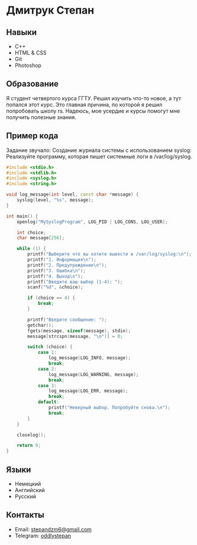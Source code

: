 # Дмитрук Степан

## Навыки
- C++
- HTML & CSS
- Git
- Photoshop

## Образование
Я студент четвертого курса ГГТУ. Решил изучить что-то новое, а тут попался этот курс. Это главная причина, по которой я решил попробовать школу rs. Надеюсь, мое усердие и курсы помогут мне получить полезные знания.

## Пример кода
Задание звучало: Создание журнала системы с использованием syslog: Реализуйте программу, которая пишет системные логи в /var/log/syslog.
```C++
#include <stdio.h>
#include <stdlib.h>
#include <syslog.h>
#include <string.h>

void log_message(int level, const char *message) {
    syslog(level, "%s", message);
}

int main() {
    openlog("MySyslogProgram", LOG_PID | LOG_CONS, LOG_USER);

    int choice;
    char message[256];

    while (1) {
        printf("Выберите что вы хотите вывести в /var/log/syslog:\n");
        printf("1. Информация\n");
        printf("2. Предупреждение\n");
        printf("3. Ошибка\n");
        printf("4. Выход\n");
        printf("Введите ваш выбор (1-4): ");
        scanf("%d", &choice);

        if (choice == 4) {
            break;
        }

        printf("Введите сообщение: ");
        getchar();
        fgets(message, sizeof(message), stdin);
        message[strcspn(message, "\n")] = 0; 

        switch (choice) {
            case 1:
                log_message(LOG_INFO, message);
                break;
            case 2:
                log_message(LOG_WARNING, message);
                break;
            case 3:
                log_message(LOG_ERR, message);
                break;
            default:
                printf("Неверный выбор. Попробуйте снова.\n");
                break;
        }
    }

    closelog();

    return 0;
}
``` 
## Языки
- Немецкий
- Английский
- Русский

## Контакты
- Email: [stepandzm6@gmail.com](mailto:stepandzm69@gmail.com)
- Telegram: [oddlystepan](https://t.me/oddlystepan)
